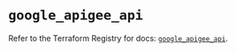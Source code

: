 # `google_apigee_api`

Refer to the Terraform Registry for docs: [`google_apigee_api`](https://registry.terraform.io/providers/hashicorp/google/6.11.2/docs/resources/apigee_api).
